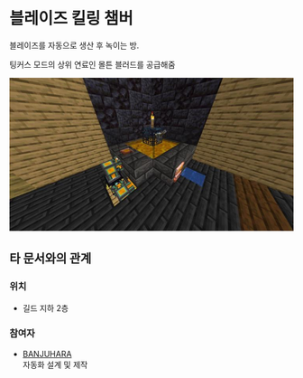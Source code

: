 # 블레이즈 킬링 챔버

블레이즈를 자동으로 생산 후 녹이는 방.

팅커스 모드의 상위 연료인 몰튼 블러드를 공급해줌

![메인](../../asset/systems/blaze_killing_chamber/main.jpg)

## 타 문서와의 관계
### 위치
<!-- tag_source_open:link_list:building_spot -->
- 길드 지하 2층
<!-- tag_close -->


### 참여자
<!-- tag_source_open:link_list:member_contribute -->
- [BANJUHARA](../members/BANJUHARA.md)  
자동화 설계 및 제작
<!-- tag_close-->